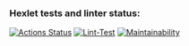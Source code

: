 ### Hexlet tests and linter status:
[![Actions Status](https://github.com/SergeyKapinus/python-project-lvl2/actions/workflows/hexlet-check.yml/badge.svg)](https://github.com/SergeyKapinus/python-project-lvl2/actions)
[![Lint-Test](https://github.com/SergeyKapinus/python-project-lvl2/actions/workflows/running-tests.yml/badge.svg)](https://github.com/SergeyKapinus/python-project-lvl2/actions/workflows/running-tests.yml)
[![Maintainability](https://api.codeclimate.com/v1/badges/c4644afa8e7552bae643/maintainability)](https://codeclimate.com/github/SergeyKapinus/python-project-lvl2/maintainability)
